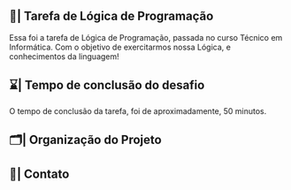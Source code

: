  ## 📑| Tarefa de Lógica de Programação

  Essa foi a tarefa de Lógica de Programação, passada no curso Técnico em Informática. Com o objetivo de exercitarmos nossa Lógica, e conhecimentos da linguagem!
   
## ⌛| Tempo de conclusão do desafio
 
  O tempo de conclusão da tarefa, foi de aproximadamente, 50 minutos.   
   
## 🗂️| Organização do Projeto     
             
                                                                   
                                                       
                                                
## 📱| Contato                 
        
         
    
      
    
   


 
 

 





